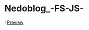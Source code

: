 # Nedoblog_-FS-JS-

! [Preview](https://github.com/TkachovDmitriy/Nedoblog_-FS-JS-/blob/master/scrot.png)
